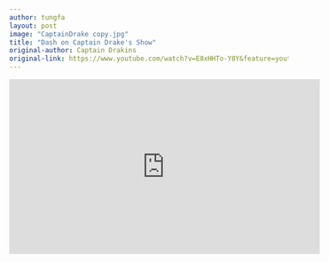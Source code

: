 ```yaml
---
author: tungfa
layout: post
image: "CaptainDrake copy.jpg"
title: "Dash on Captain Drake's Show"
original-author: Captain Drakins
original-link: https://www.youtube.com/watch?v=E8xHHTo-Y8Y&feature=youtu.be
---
```


<iframe width="560" height="315" src="https://www.youtube.com/embed/E8xHHTo-Y8Y" frameborder="0" allowfullscreen></iframe>
